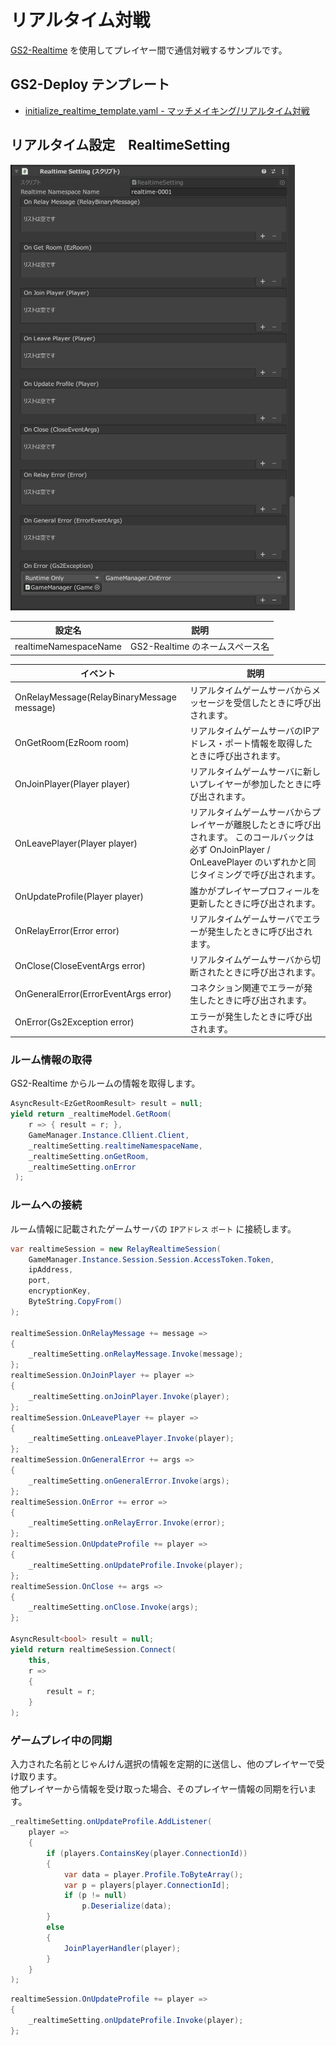 ﻿# リアルタイム対戦

[GS2-Realtime](https://app.gs2.io/docs/index.html#gs2-realtime) を使用してプレイヤー間で通信対戦するサンプルです。

## GS2-Deploy テンプレート

- [initialize_realtime_template.yaml - マッチメイキング/リアルタイム対戦](../Templates/initialize_realtime_template.yaml)

## リアルタイム設定　RealtimeSetting

![インスペクターウィンドウ](Realtime.png)

| 設定名 | 説明 |
---|---
| realtimeNamespaceName | GS2-Realtime のネームスペース名 |

| イベント | 説明 |
---------|------
| OnRelayMessage(RelayBinaryMessage message) | リアルタイムゲームサーバからメッセージを受信したときに呼び出されます。 |
| OnGetRoom(EzRoom room) | リアルタイムゲームサーバのIPアドレス・ポート情報を取得したときに呼び出されます。 |
| OnJoinPlayer(Player player) | リアルタイムゲームサーバに新しいプレイヤーが参加したときに呼び出されます。 |
| OnLeavePlayer(Player player) | リアルタイムゲームサーバからプレイヤーが離脱したときに呼び出されます。 このコールバックは必ず OnJoinPlayer / OnLeavePlayer のいずれかと同じタイミングで呼び出されます。 |
| OnUpdateProfile(Player player) | 誰かがプレイヤープロフィールを更新したときに呼び出されます。 |
| OnRelayError(Error error) | リアルタイムゲームサーバでエラーが発生したときに呼び出されます。 |
| OnClose(CloseEventArgs error) | リアルタイムゲームサーバから切断されたときに呼び出されます。 |
| OnGeneralError(ErrorEventArgs error) | コネクション関連でエラーが発生したときに呼び出されます。 |
| OnError(Gs2Exception error) | エラーが発生したときに呼び出されます。 |

### ルーム情報の取得

GS2-Realtime からルームの情報を取得します。  

```c#
AsyncResult<EzGetRoomResult> result = null;
yield return _realtimeModel.GetRoom(
    r => { result = r; },
    GameManager.Instance.Cllient.Client,
    _realtimeSetting.realtimeNamespaceName,
    _realtimeSetting.onGetRoom,
    _realtimeSetting.onError
 );
```

### ルームへの接続

ルーム情報に記載されたゲームサーバの `IPアドレス` `ポート` に接続します。  

```c#
var realtimeSession = new RelayRealtimeSession(
    GameManager.Instance.Session.Session.AccessToken.Token,
    ipAddress,
    port,
    encryptionKey,
    ByteString.CopyFrom()
);

realtimeSession.OnRelayMessage += message =>
{
    _realtimeSetting.onRelayMessage.Invoke(message);
}; 
realtimeSession.OnJoinPlayer += player =>
{
    _realtimeSetting.onJoinPlayer.Invoke(player);
};
realtimeSession.OnLeavePlayer += player =>
{
    _realtimeSetting.onLeavePlayer.Invoke(player);
};
realtimeSession.OnGeneralError += args => 
{
    _realtimeSetting.onGeneralError.Invoke(args);
};
realtimeSession.OnError += error =>
{
    _realtimeSetting.onRelayError.Invoke(error);
};
realtimeSession.OnUpdateProfile += player =>
{
    _realtimeSetting.onUpdateProfile.Invoke(player);
};
realtimeSession.OnClose += args =>
{
    _realtimeSetting.onClose.Invoke(args);
};

AsyncResult<bool> result = null;
yield return realtimeSession.Connect(
    this,
    r =>
    {
        result = r;
    }
);
```

### ゲームプレイ中の同期

入力された名前とじゃんけん選択の情報を定期的に送信し、他のプレイヤーで受け取ります。  
他プレイヤーから情報を受け取った場合、そのプレイヤー情報の同期を行います。

```c#
_realtimeSetting.onUpdateProfile.AddListener(
    player => 
    {
        if (players.ContainsKey(player.ConnectionId))
        {
            var data = player.Profile.ToByteArray();
            var p = players[player.ConnectionId];
            if (p != null)
                p.Deserialize(data);
        }
        else
        {
            JoinPlayerHandler(player);
        }
    }
);
```

```c#
realtimeSession.OnUpdateProfile += player =>
{
    _realtimeSetting.onUpdateProfile.Invoke(player);
};
```

